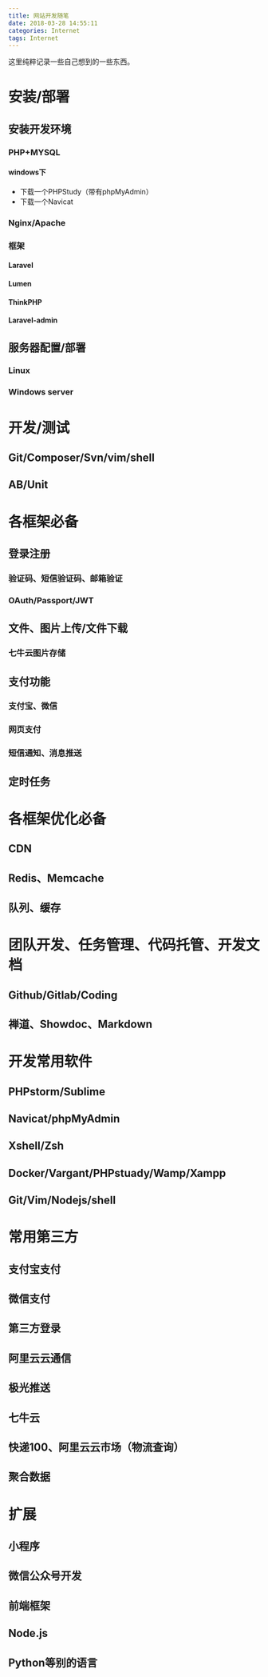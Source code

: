 ```yaml
---
title: 网站开发随笔
date: 2018-03-28 14:55:11
categories: Internet
tags: Internet
---
```



这里纯粹记录一些自己想到的一些东西。

<!-- more -->

# 安装/部署

## 安装开发环境

### PHP+MYSQL

#### windows下

- 下载一个PHPStudy（带有phpMyAdmin）
- 下载一个Navicat

### Nginx/Apache

### 框架

#### Laravel

#### Lumen

#### ThinkPHP

#### Laravel-admin

## 服务器配置/部署

### Linux

### Windows server


# 开发/测试

## Git/Composer/Svn/vim/shell

## AB/Unit



# 各框架必备

## 登录注册

### 验证码、短信验证码、邮箱验证

### OAuth/Passport/JWT

## 文件、图片上传/文件下载

### 七牛云图片存储

## 支付功能

### 支付宝、微信

### 网页支付

### 短信通知、消息推送

## 定时任务


# 各框架优化必备

## CDN

## Redis、Memcache

## 队列、缓存


# 团队开发、任务管理、代码托管、开发文档

## Github/Gitlab/Coding 

## 禅道、Showdoc、Markdown


# 开发常用软件

## PHPstorm/Sublime

## Navicat/phpMyAdmin

## Xshell/Zsh

## Docker/Vargant/PHPstuady/Wamp/Xampp

## Git/Vim/Nodejs/shell


# 常用第三方

## 支付宝支付

## 微信支付

## 第三方登录

## 阿里云云通信

## 极光推送

## 七牛云

## 快递100、阿里云云市场（物流查询）

## 聚合数据

# 扩展

## 小程序

## 微信公众号开发

## 前端框架

## Node.js

## Python等别的语言
















